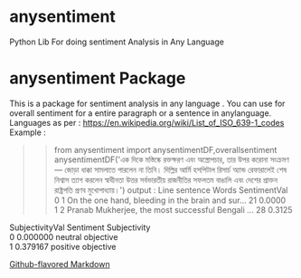 # anysentiment
Python Lib For doing sentiment Analysis in Any Language
# anysentiment Package

This is a  package for sentiment analysis in any language . You can use for overall sentiment for a entire paragraph or a sentence in anylanguage.
Languages as per : https://en.wikipedia.org/wiki/List_of_ISO_639-1_codes
Example :
>>from anysentiment import anysentimentDF,overallsentiment
>>anysentimentDF('এক দিকে মস্তিষ্কে রক্তক্ষরণ এবং অস্ত্রোপচার, তার উপর করোনা সংক্রমণ— জোড়া ধাক্কা সামলাতে পারলেন না তিনি। দিল্লির আর্মি হসপিটাল রিসার্চ অ্যান্ড রেফারালেই শেষ নিশ্বাস ত্যাগ করলেন স্বাধীনতা উত্তর সর্বভারতীয় রাজনীতির সফলতম বাঙালি এবং দেশের প্রাক্তন রাষ্ট্রপতি প্রণব মুখোপাধ্যায়।') 
output :
 Line                                           sentence Words  SentimentVal  \
0    1  On the one hand, bleeding in the brain and sur...    21        0.0000   
1    2  Pranab Mukherjee, the most successful Bengali ...    28        0.3125   

   SubjectivityVal Sentiment Subjectivity  
0         0.000000   neutral    objective  
1         0.379167  positive    objective  

[Github-flavored Markdown](https://github.com/deepstartup/anysentiment/)

